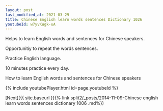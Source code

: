 ```yaml
---
layout: post
last_modified_at: 2021-03-29
title: Chinese English learn words sentences Dictionary 1026 
youtubeId: w7yvKWgk-uA
---
```

 
 
Helps to learn English words and sentences for Chinese speakers.

Opportunitiy to repeat the words sentences. 

Practice English language. 
 
10 minutes practice every day. 
 
How to learn English words and sentences for Chinese speakers 
 
{% include youtubePlayer.html id=page.youtubeId %}
 
 
[Next]({{ site.baseurl }}{% link  split2/_posts/2014-11-09-Chinese english learn words sentences dictionary 1006 .md%})
 
